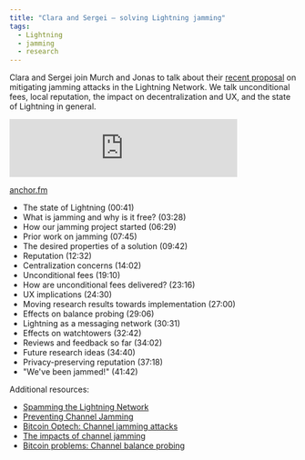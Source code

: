 ```yaml
---
title: "Clara and Sergei – solving Lightning jamming"
tags:
  - Lightning
  - jamming
  - research
---
```


Clara and Sergei join Murch and Jonas to talk about their [recent proposal](https://research.chaincode.com/2022/11/15/unjamming-lightning/) on mitigating jamming attacks in the Lightning Network. We talk unconditional fees, local reputation, the impact on decentralization and UX, and the state of Lightning in general.

<iframe src="https://anchor.fm/chaincode/embed/episodes/XXXX" height="102px" width="400px" frameborder="0" scrolling="no"></iframe>

[anchor.fm](https://spotifyanchor-web.app.link/e/XXXXXXXX)

- The state of Lightning (00:41)
- What is jamming and why is it free? (03:28)
- How our jamming project started (06:29)
- Prior work on jamming (07:45)
- The desired properties of a solution (09:42)
- Reputation (12:32)
- Centralization concerns (14:02)
- Unconditional fees (19:10)
- How are unconditional fees delivered? (23:16)
- UX implications (24:30)
- Moving research results towards implementation (27:00)
- Effects on balance probing (29:06)
- Lightning as a messaging network (30:31)
- Effects on watchtowers (32:42)
- Reviews and feedback so far (34:02)
- Future research ideas (34:40)
- Privacy-preserving reputation (37:18)
- "We've been jammed!" (41:42)

Additional resources:
- [Spamming the Lightning Network](https://github.com/t-bast/lightning-docs/blob/master/spam-prevention.md)
- [Preventing Channel Jamming](https://blog.bitmex.com/preventing-channel-jamming/)
- [Bitcoin Optech: Channel jamming attacks](https://bitcoinops.org/en/topics/channel-jamming-attacks/)
- [The impacts of channel jamming](https://jamming-dev.github.io/book/1-impacts.html)
- [Bitcoin problems: Channel balance probing](https://bitcoinproblems.org/problems/channel-balance-probing.html)